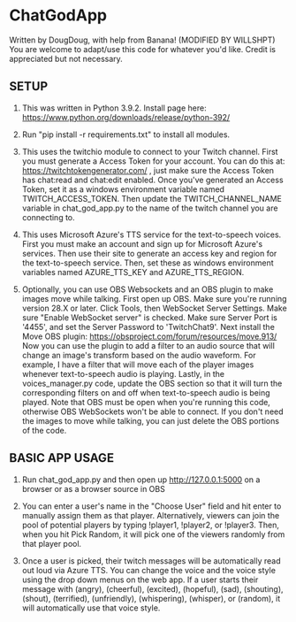 # ChatGodApp

Written by DougDoug, with help from Banana! (MODIFIED BY WILLSHPT)
You are welcome to adapt/use this code for whatever you'd like. Credit is appreciated but not necessary.

## SETUP
1) This was written in Python 3.9.2. Install page here: https://www.python.org/downloads/release/python-392/

2) Run "pip install -r requirements.txt" to install all modules.

3) This uses the twitchio module to connect to your Twitch channel.
First you must generate a Access Token for your account. You can do this at: https://twitchtokengenerator.com/ , just make sure the Access Token has chat:read and chat:edit enabled.
Once you've generated an Access Token, set it as a windows environment variable named TWITCH_ACCESS_TOKEN.
Then update the TWITCH_CHANNEL_NAME variable in chat_god_app.py to the name of the twitch channel you are connecting to.

4) This uses Microsoft Azure's TTS service for the text-to-speech voices. 
First you must make an account and sign up for Microsoft Azure's services.
Then use their site to generate an access key and region for the text-to-speech service.
Then, set these as windows environment variables named AZURE_TTS_KEY and AZURE_TTS_REGION.

5) Optionally, you can use OBS Websockets and an OBS plugin to make images move while talking.
First open up OBS. Make sure you're running version 28.X or later.
Click Tools, then WebSocket Server Settings.
Make sure "Enable WebSocket server" is checked. Make sure Server Port is '4455', and set the Server Password to 'TwitchChat9'.
Next install the Move OBS plugin: https://obsproject.com/forum/resources/move.913/
Now you can use the plugin to add a filter to an audio source that will change an image's transform based on the audio waveform.
For example, I have a filter that will move each of the player images whenever text-to-speech audio is playing.
Lastly, in the voices_manager.py code, update the OBS section so that it will turn the corresponding filters on and off when text-to-speech audio is being played.
Note that OBS must be open when you're running this code, otherwise OBS WebSockets won't be able to connect.
If you don't need the images to move while talking, you can just delete the OBS portions of the code.

## BASIC APP USAGE

1) Run chat_god_app.py and then open up http://127.0.0.1:5000 on a browser or as a browser source in OBS

2) You can enter a user's name in the "Choose User" field and hit enter to manually assign them as that player.
Alternatively, viewers can join the pool of potential players by typing !player1, !player2, or !player3.
Then, when you hit Pick Random, it will pick one of the viewers randomly from that player pool.

3) Once a user is picked, their twitch messages will be automatically read out loud via Azure TTS.
You can change the voice and the voice style using the drop down menus on the web app.
If a user starts their message with (angry), (cheerful), (excited), (hopeful), (sad), (shouting), (shout), (terrified), (unfriendly), (whispering), (whisper), or (random), it will automatically use that voice style.
